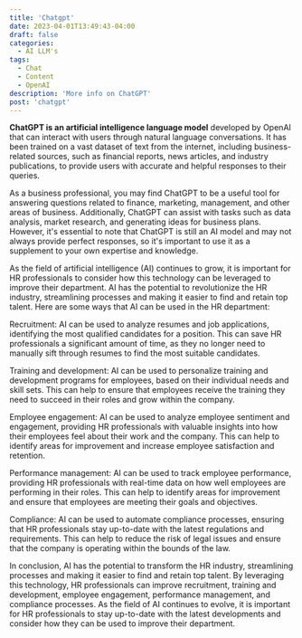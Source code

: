 ```yaml
---
title: 'Chatgpt'
date: 2023-04-01T13:49:43-04:00
draft: false
categories:
  - AI LLM's
tags:
  - Chat
  - Content
  - OpenAI
description: 'More info on ChatGPT'
post: 'chatgpt'
---
```


**ChatGPT is an artificial intelligence language model** developed by OpenAI that can interact with users through natural language conversations. It has been trained on a vast dataset of text from the internet, including business-related sources, such as financial reports, news articles, and industry publications, to provide users with accurate and helpful responses to their queries.

As a business professional, you may find ChatGPT to be a useful tool for answering questions related to finance, marketing, management, and other areas of business. Additionally, ChatGPT can assist with tasks such as data analysis, market research, and generating ideas for business plans. However, it's essential to note that ChatGPT is still an AI model and may not always provide perfect responses, so it's important to use it as a supplement to your own expertise and knowledge.

As the field of artificial intelligence (AI) continues to grow, it is important for HR professionals to consider how this technology can be leveraged to improve their department. AI has the potential to revolutionize the HR industry, streamlining processes and making it easier to find and retain top talent. Here are some ways that AI can be used in the HR department:

Recruitment: AI can be used to analyze resumes and job applications, identifying the most qualified candidates for a position. This can save HR professionals a significant amount of time, as they no longer need to manually sift through resumes to find the most suitable candidates.

Training and development: AI can be used to personalize training and development programs for employees, based on their individual needs and skill sets. This can help to ensure that employees receive the training they need to succeed in their roles and grow within the company.

Employee engagement: AI can be used to analyze employee sentiment and engagement, providing HR professionals with valuable insights into how their employees feel about their work and the company. This can help to identify areas for improvement and increase employee satisfaction and retention.

Performance management: AI can be used to track employee performance, providing HR professionals with real-time data on how well employees are performing in their roles. This can help to identify areas for improvement and ensure that employees are meeting their goals and objectives.

Compliance: AI can be used to automate compliance processes, ensuring that HR professionals stay up-to-date with the latest regulations and requirements. This can help to reduce the risk of legal issues and ensure that the company is operating within the bounds of the law.

In conclusion, AI has the potential to transform the HR industry, streamlining processes and making it easier to find and retain top talent. By leveraging this technology, HR professionals can improve recruitment, training and development, employee engagement, performance management, and compliance processes. As the field of AI continues to evolve, it is important for HR professionals to stay up-to-date with the latest developments and consider how they can be used to improve their department.
